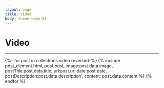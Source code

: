 ```yaml
---
layout: page
title: Video
body: theme-base-0f
---
```


# Video 
<hr>
<!-- <ul>
{%- for post in collections.video -%}
  <li{% if page.url == post.url %} aria-current="page"{% endif %}>
   <a href="{{ post.url }}">{{ post.data.title }}</a>
  </li>
{%- endfor -%}
</ul> -->



{%- for post in collections.video reversed-%}
	{% include post_element.html, post:post, image:post.data.image, postTitle:post.data.title, url:post.url date:post.date, postDescription:post.data.description', content: post.data.content %} 
{% endfor %}